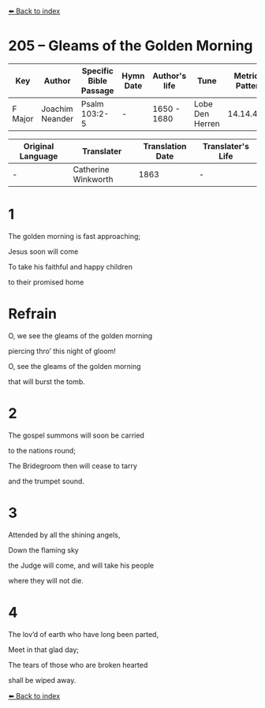 [⬅️ Back to index](../README.md)

# 205 – Gleams of the Golden Morning

Key | Author   | Specific Bible Passage     |Hymn Date |Author's life |Tune |Metrical Pattern   |Composer/Source                                                                                        
-- | --------- | ---------------------------|----------|--------------|-----|-------------------|-------------   
F Major  | Joachim Neander      | Psalm 103:2-5 | -  | 1650 - 1680 | Lobe Den Herren | 14.14.4.7.8 | Chorale Book for England, 1863 

Original Language | Translater | Translation Date   | Translater's Life     
----------------- | --------- | --------------------|-------------   
\-  | Catherine Winkworth      | 1863 | -  | 1827 - 1878 



# 1

The golden morning is fast approaching;

Jesus soon will come

To take his faithful and happy children

to their promised home



# Refrain

O, we see the gleams of the golden morning

piercing thro’ this night of gloom!

O, see the gleams of the golden morning

that will burst the tomb.



# 2

The gospel summons will soon be carried

to the nations round;

The Bridegroom then will cease to tarry

and the trumpet sound.



# 3

Attended by all the shining angels,

Down the flaming sky

the Judge will come, and will take his people

where they will not die.



# 4

The lov’d of earth who have long been parted,

Meet in that glad day;

The tears of those who are broken hearted

shall be wiped away.

[⬅️ Back to index](../README.md)
